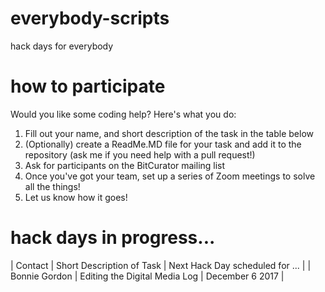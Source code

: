 # everybody-scripts
hack days for everybody

# how to participate
Would you like some coding help? Here's what you do:
1. Fill out your name, and short description of the task in the table below
2. (Optionally) create a ReadMe.MD file for your task and add it to the repository (ask me if you need help with a pull request!)
3. Ask for participants on the BitCurator mailing list
4. Once you've got your team, set up a series of Zoom meetings to solve all the things!
5. Let us know how it goes!

# hack days in progress...
| Contact | Short Description of Task | Next Hack Day scheduled for ... |
| Bonnie Gordon | Editing the Digital Media Log | December 6 2017 |



